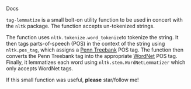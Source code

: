 Docs

`tag-lemmatize` is a small bolt-on utility function to be used in concert with the `nltk` package.  The function accepts un-tokenized strings.

The function uses `nltk.tokenize.word_tokenize`to tokenize the string.  It then tags parts-of-speech (POS) in the context of the string using `nltk.pos_tag`, which assigns a  [Penn Treebank](https://www.ling.upenn.edu/courses/Fall_2003/ling001/penn_treebank_pos.html) POS tag.  The function then converts the Penn Treebank tag into the appropriate [WordNet](https://wordnet.princeton.edu/wordnet/frequently-asked-questions/database/)  POS tag.  Finally, it lemmatizes each word using `nltk.stem.WordNetLemmatizer` which only accepts WordNet tags.


If this small function was useful, **please** star/follow me!

